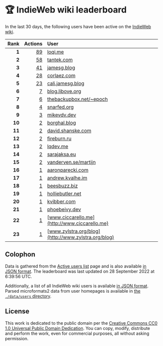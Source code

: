 # 🏆 IndieWeb wiki leaderboard

In the last 30 days, the following users have been active on the [IndieWeb wiki](https://indieweb.org).

| Rank | Actions | User |
|-----:|--------:|:-----|
| **1** | [89](https://indieweb.org/Special:Contributions/Loqi.me) | [loqi.me](http://loqi.me) |
| **2** | [58](https://indieweb.org/Special:Contributions/Tantek.com) | [tantek.com](http://tantek.com) |
| **3** | [41](https://indieweb.org/Special:Contributions/Jamesg.blog) | [jamesg.blog](http://jamesg.blog) |
| **4** | [28](https://indieweb.org/Special:Contributions/Corlaez.com) | [corlaez.com](http://corlaez.com) |
| **5** | [23](https://indieweb.org/Special:Contributions/Cali.jamesg.blog) | [cali.jamesg.blog](http://cali.jamesg.blog) |
| **6** | [7](https://indieweb.org/Special:Contributions/Blog.libove.org) | [blog.libove.org](http://blog.libove.org) |
| **7** | [6](https://indieweb.org/Special:Contributions/Thebackupbox.net_~epoch) | [thebackupbox.net/~epoch](http://thebackupbox.net/~epoch) |
| **8** | [4](https://indieweb.org/Special:Contributions/Snarfed.org) | [snarfed.org](http://snarfed.org) |
| **9** | [3](https://indieweb.org/Special:Contributions/Mikevdv.dev) | [mikevdv.dev](http://mikevdv.dev) |
| **10** | [2](https://indieweb.org/Special:Contributions/Borghal.blog) | [borghal.blog](http://borghal.blog) |
| **11** | [2](https://indieweb.org/Special:Contributions/David.shanske.com) | [david.shanske.com](http://david.shanske.com) |
| **12** | [2](https://indieweb.org/Special:Contributions/Fireburn.ru) | [fireburn.ru](http://fireburn.ru) |
| **13** | [2](https://indieweb.org/Special:Contributions/Lqdev.me) | [lqdev.me](http://lqdev.me) |
| **14** | [2](https://indieweb.org/Special:Contributions/Sarajaksa.eu) | [sarajaksa.eu](http://sarajaksa.eu) |
| **15** | [2](https://indieweb.org/Special:Contributions/Vanderven.se_martijn) | [vanderven.se/martijn](http://vanderven.se/martijn) |
| **16** | [1](https://indieweb.org/Special:Contributions/Aaronparecki.com) | [aaronparecki.com](http://aaronparecki.com) |
| **17** | [1](https://indieweb.org/Special:Contributions/Andrew.kvalhe.im) | [andrew.kvalhe.im](http://andrew.kvalhe.im) |
| **18** | [1](https://indieweb.org/Special:Contributions/Beesbuzz.biz) | [beesbuzz.biz](http://beesbuzz.biz) |
| **19** | [1](https://indieweb.org/Special:Contributions/Holliebutler.net) | [holliebutler.net](http://holliebutler.net) |
| **20** | [1](https://indieweb.org/Special:Contributions/Kvibber.com) | [kvibber.com](http://kvibber.com) |
| **21** | [1](https://indieweb.org/Special:Contributions/Phoebeivy.dev) | [phoebeivy.dev](http://phoebeivy.dev) |
| **22** | [1](https://indieweb.org/Special:Contributions/Www.ciccarello.me) | [www.ciccarello.me](http://www.ciccarello.me) |
| **23** | [1](https://indieweb.org/Special:Contributions/Www.zylstra.org_blog) | [www.zylstra.org/blog](http://www.zylstra.org/blog) |


## Colophon

Data is gathered from the [Active users list](https://indieweb.org/Special:ActiveUsers) page and is also available [in JSON format](https://github.com/jgarber623/indieweb-wiki-leaderboard/blob/main/data/leaderboard.json). The leaderboard was last updated on 28 September 2022 at 6:39:56 UTC.

Additionally, a list of all IndieWeb wiki users is available [in JSON format](https://github.com/jgarber623/indieweb-wiki-leaderboard/blob/main/data/users.json). Parsed microformats2 data from user homepages is available in [the `./data/users` directory](https://github.com/jgarber623/indieweb-wiki-leaderboard/blob/main/data/users).

## License

This work is dedicated to the public domain per the [Creative Commons CC0 1.0 Universal Public Domain Dedication](https://creativecommons.org/publicdomain/zero/1.0/). You can copy, modify, distribute and perform the work, even for commercial purposes, all without asking permission.
